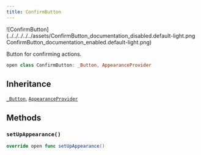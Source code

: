 ```yaml
---
title: ConfirmButton
---
```

![ConfirmButton](../../../../../assets/ConfirmButton_documentation_disabled.default-light.png
ConfirmButton_documentation_enabled.default-light.png)

Button for confirming actions.

``` swift
open class ConfirmButton: _Button, AppearanceProvider 
```

## Inheritance

[`_Button`](../_button), [`AppearanceProvider`](../../utils/appearance-provider)

## Methods

### `setUpAppearance()`

``` swift
override open func setUpAppearance() 
```
